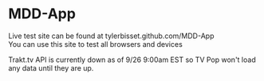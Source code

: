 MDD-App
=======
Live test site can be found at tylerbisset.github.com/MDD-App<br/>
You can use this site to test all browsers and devices<br/>

Trakt.tv API is currently down as of 9/26 9:00am EST so TV Pop won't load any data until they are up.

